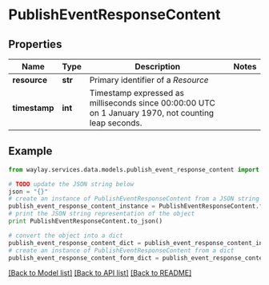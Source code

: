 # PublishEventResponseContent


## Properties

Name | Type | Description | Notes
------------ | ------------- | ------------- | -------------
**resource** | **str** | Primary identifier of a _Resource_ | 
**timestamp** | **int** | Timestamp expressed as milliseconds since 00:00:00 UTC on 1 January 1970,  not counting leap seconds. | 

## Example

```python
from waylay.services.data.models.publish_event_response_content import PublishEventResponseContent

# TODO update the JSON string below
json = "{}"
# create an instance of PublishEventResponseContent from a JSON string
publish_event_response_content_instance = PublishEventResponseContent.from_json(json)
# print the JSON string representation of the object
print PublishEventResponseContent.to_json()

# convert the object into a dict
publish_event_response_content_dict = publish_event_response_content_instance.to_dict()
# create an instance of PublishEventResponseContent from a dict
publish_event_response_content_form_dict = publish_event_response_content.from_dict(publish_event_response_content_dict)
```
[[Back to Model list]](../README.md#documentation-for-models) [[Back to API list]](../README.md#documentation-for-api-endpoints) [[Back to README]](../README.md)



